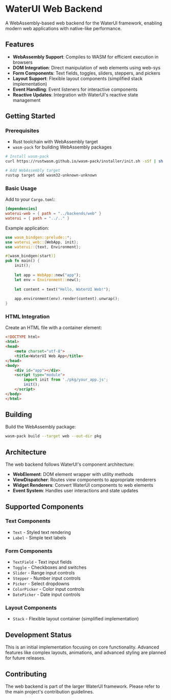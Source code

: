 # WaterUI Web Backend

A WebAssembly-based web backend for the WaterUI framework, enabling modern web applications with native-like performance.

## Features

- **WebAssembly Support**: Compiles to WASM for efficient execution in browsers
- **DOM Integration**: Direct manipulation of web elements using web-sys
- **Form Components**: Text fields, toggles, sliders, steppers, and pickers
- **Layout Support**: Flexible layout components (simplified stack implementation)
- **Event Handling**: Event listeners for interactive components
- **Reactive Updates**: Integration with WaterUI's reactive state management

## Getting Started

### Prerequisites

- Rust toolchain with WebAssembly target
- `wasm-pack` for building WebAssembly packages

```bash
# Install wasm-pack
curl https://rustwasm.github.io/wasm-pack/installer/init.sh -sSf | sh

# Add WebAssembly target
rustup target add wasm32-unknown-unknown
```

### Basic Usage

Add to your `Cargo.toml`:

```toml
[dependencies]
waterui-web = { path = "../backends/web" }
waterui = { path = "../.." }
```

Example application:

```rust
use wasm_bindgen::prelude::*;
use waterui_web::{WebApp, init};
use waterui::{text, Environment};

#[wasm_bindgen(start)]
pub fn main() {
    init();
    
    let app = WebApp::new("app");
    let env = Environment::new();
    
    let content = text("Hello, WaterUI Web!");
    
    app.environment(env).render(content).unwrap();
}
```

### HTML Integration

Create an HTML file with a container element:

```html
<!DOCTYPE html>
<html>
<head>
    <meta charset="utf-8">
    <title>WaterUI Web App</title>
</head>
<body>
    <div id="app"></div>
    <script type="module">
        import init from './pkg/your_app.js';
        init();
    </script>
</body>
</html>
```

## Building

Build the WebAssembly package:

```bash
wasm-pack build --target web --out-dir pkg
```

## Architecture

The web backend follows WaterUI's component architecture:

- **WebElement**: DOM element wrapper with utility methods
- **ViewDispatcher**: Routes view components to appropriate renderers
- **Widget Renderers**: Convert WaterUI components to web elements
- **Event System**: Handles user interactions and state updates

## Supported Components

### Text Components
- `Text` - Styled text rendering
- `Label` - Simple text labels

### Form Components
- `TextField` - Text input fields
- `Toggle` - Checkboxes and switches
- `Slider` - Range input controls
- `Stepper` - Number input controls
- `Picker` - Select dropdowns
- `ColorPicker` - Color input controls
- `DatePicker` - Date input controls

### Layout Components
- `Stack` - Flexible layout container (simplified implementation)

## Development Status

This is an initial implementation focusing on core functionality. Advanced features like complex layouts, animations, and advanced styling are planned for future releases.

## Contributing

The web backend is part of the larger WaterUI framework. Please refer to the main project's contribution guidelines.